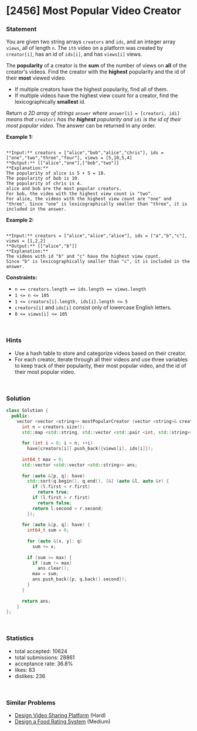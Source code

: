 # [2456] Most Popular Video Creator



### Statement

You are given two string arrays `creators` and `ids`, and an integer array `views`, all of length `n`. The `ith` video on a platform was created by `creator[i]`, has an id of `ids[i]`, and has `views[i]` views.

The **popularity** of a creator is the **sum** of the number of views on **all** of the creator's videos. Find the creator with the **highest** popularity and the id of their **most** viewed video.

* If multiple creators have the highest popularity, find all of them.
* If multiple videos have the highest view count for a creator, find the lexicographically **smallest** id.



Return *a 2D array of strings* `answer` *where* `answer[i] = [creatori, idi]` *means that* `creatori` *has the **highest** popularity and* `idi` *is the id of their most popular video.* The answer can be returned in any order.


**Example 1:**

```

**Input:** creators = ["alice","bob","alice","chris"], ids = ["one","two","three","four"], views = [5,10,5,4]
**Output:** [["alice","one"],["bob","two"]]
**Explanation:**
The popularity of alice is 5 + 5 = 10.
The popularity of bob is 10.
The popularity of chris is 4.
alice and bob are the most popular creators.
For bob, the video with the highest view count is "two".
For alice, the videos with the highest view count are "one" and "three". Since "one" is lexicographically smaller than "three", it is included in the answer.

```

**Example 2:**

```

**Input:** creators = ["alice","alice","alice"], ids = ["a","b","c"], views = [1,2,2]
**Output:** [["alice","b"]]
**Explanation:**
The videos with id "b" and "c" have the highest view count.
Since "b" is lexicographically smaller than "c", it is included in the answer.

```

**Constraints:**
* `n == creators.length == ids.length == views.length`
* `1 <= n <= 105`
* `1 <= creators[i].length, ids[i].length <= 5`
* `creators[i]` and `ids[i]` consist only of lowercase English letters.
* `0 <= views[i] <= 105`


<br>

### Hints

- Use a hash table to store and categorize videos based on their creator.
- For each creator, iterate through all their videos and use three variables to keep track of their popularity, their most popular video, and the id of their most popular video.

<br>

### Solution

```cpp
class Solution {
  public:
    vector <vector <string>> mostPopularCreator (vector <string>& creators, vector <string>& ids, vector <int>& views) {
      int n = creators.size();
      std::map <std::string, std::vector <std::pair <int, std::string>>> have;
      
      for (int i = 0; i < n; ++i)
        have[creators[i]].push_back({views[i], ids[i]});
      
      int64_t max = 0;
      std::vector <std::vector <std::string>> ans;
      
      for (auto &[p, q]: have)
        std::sort(q.begin(), q.end(), [&] (auto &l, auto &r) {
          if (l.first < r.first)
            return true;
          if (l.first > r.first)
            return false;
          return l.second > r.second;
        });
      
      for (auto &[p, q]: have) {
        int64_t sum = 0;
        
        for (auto &[x, y]: q)
          sum += x;
        
        if (sum >= max) {
          if (sum != max)
            ans.clear();
          max = sum;
          ans.push_back({p, q.back().second});
        }
      }
      
      return ans;
    }
};
```

<br>

### Statistics

- total accepted: 10624
- total submissions: 28861
- acceptance rate: 36.8%
- likes: 83
- dislikes: 236

<br>

### Similar Problems

- [Design Video Sharing Platform](https://leetcode.com/problems/design-video-sharing-platform) (Hard)
- [Design a Food Rating System](https://leetcode.com/problems/design-a-food-rating-system) (Medium)
